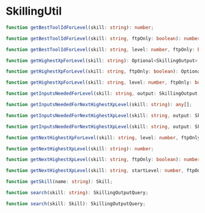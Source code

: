 # SkillingUtil

```typescript
function getBestToolIdForLevel(skill: string): number;
```

```typescript
function getBestToolIdForLevel(skill: string, ftpOnly: boolean): number;
```

```typescript
function getBestToolIdForLevel(skill: string, level: number, ftpOnly: boolean): number;
```

```typescript
function getHighestXpForLevel(skill: string): Optional<SkillingOutput>;
```

```typescript
function getHighestXpForLevel(skill: string, ftpOnly: boolean): Optional<SkillingOutput>;
```

```typescript
function getHighestXpForLevel(skill: string, level: number, ftpOnly: boolean): Optional<SkillingOutput>;
```

```typescript
function getInputsNeededForLevel(skill: string, output: SkillingOutput, level: number): any[];
```

```typescript
function getInputsNeededForNextHighestXpLevel(skill: string): any[];
```

```typescript
function getInputsNeededForNextHighestXpLevel(skill: string, output: SkillingOutput): any[];
```

```typescript
function getInputsNeededForNextHighestXpLevel(skill: string, output: SkillingOutput, ftpOnly: boolean): any[];
```

```typescript
function getNextHighestXpForLevel(skill: string, level: number, ftpOnly: boolean): Optional<SkillingOutput>;
```

```typescript
function getNextHighestXpLevel(skill: string): number;
```

```typescript
function getNextHighestXpLevel(skill: string, ftpOnly: boolean): number;
```

```typescript
function getNextHighestXpLevel(skill: string, startLevel: number, ftpOnly: boolean): number;
```

```typescript
function getSkill(name: string): Skill;
```

```typescript
function search(skill: string): SkillingOutputQuery;
```

```typescript
function search(skill: Skill): SkillingOutputQuery;
```

